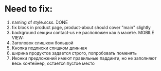 # Need to fix:
1) naming of style.scss. DONE
2) fix block in product page, product-about should cover "main" slightly
3) background секции contact-us не расположен как в макете.
MOBILE VIEW:
1) Заголовок слишком большой
2) Кнопка подписки слишком длинная
3) ширина продуктов задается строго, попробовать поменять
4) Иконки предложений имеют правильные паддинги, но не заполняют весь контейнер, остается пустое место